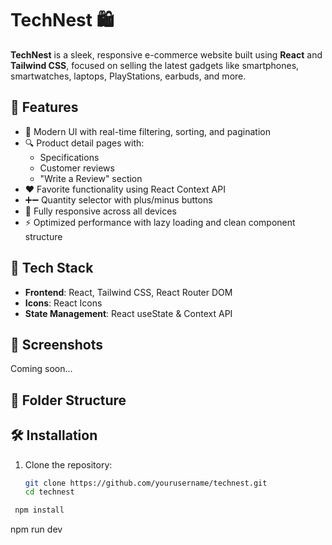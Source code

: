 # TechNest 🛍️

**TechNest** is a sleek, responsive e-commerce website built using **React** and **Tailwind CSS**, focused on selling the latest gadgets like smartphones, smartwatches, laptops, PlayStations, earbuds, and more.

## 🚀 Features

- 🛒 Modern UI with real-time filtering, sorting, and pagination
- 🔍 Product detail pages with:
  - Specifications
  - Customer reviews
  - "Write a Review" section
- ❤️ Favorite functionality using React Context API
- ➕➖ Quantity selector with plus/minus buttons
- 📱 Fully responsive across all devices
- ⚡ Optimized performance with lazy loading and clean component structure

## 📂 Tech Stack

- **Frontend**: React, Tailwind CSS, React Router DOM
- **Icons**: React Icons
- **State Management**: React useState & Context API

## 📸 Screenshots

Coming soon...

## 📁 Folder Structure


## 🛠️ Installation

1. Clone the repository:
   ```bash
   git clone https://github.com/yourusername/technest.git
   cd technest
 ```bash
  npm install
 ```
  npm run dev
